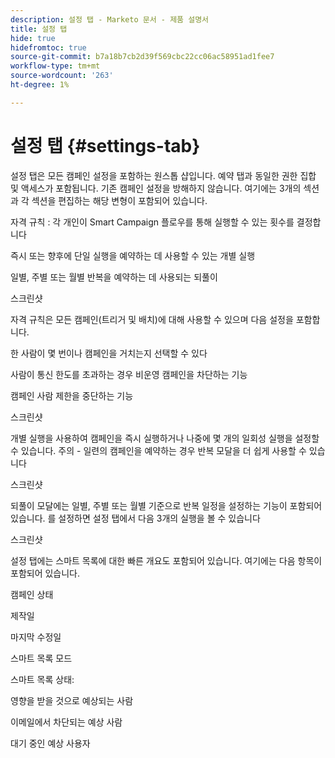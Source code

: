 ```yaml
---
description: 설정 탭 - Marketo 문서 - 제품 설명서
title: 설정 탭
hide: true
hidefromtoc: true
source-git-commit: b7a18b7cb2d39f569cbc22cc06ac58951ad1fee7
workflow-type: tm+mt
source-wordcount: '263'
ht-degree: 1%

---
```


# 설정 탭 {#settings-tab}

설정 탭은 모든 캠페인 설정을 포함하는 원스톱 샵입니다. 예약 탭과 동일한 권한 집합 및 액세스가 포함됩니다. 기존 캠페인 설정을 방해하지 않습니다. 여기에는 3개의 섹션과 각 섹션을 편집하는 해당 변형이 포함되어 있습니다.

자격 규칙 : 각 개인이 Smart Campaign 플로우를 통해 실행할 수 있는 횟수를 결정합니다

즉시 또는 향후에 단일 실행을 예약하는 데 사용할 수 있는 개별 실행

일별, 주별 또는 월별 반복을 예약하는 데 사용되는 되풀이

스크린샷

자격 규칙은 모든 캠페인(트리거 및 배치)에 대해 사용할 수 있으며 다음 설정을 포함합니다.

한 사람이 몇 번이나 캠페인을 거치는지 선택할 수 있다

사람이 통신 한도를 초과하는 경우 비운영 캠페인을 차단하는 기능

캠페인 사람 제한을 중단하는 기능

스크린샷

개별 실행을 사용하여 캠페인을 즉시 실행하거나 나중에 몇 개의 일회성 실행을 설정할 수 있습니다. 주의 - 일련의 캠페인을 예약하는 경우 반복 모달을 더 쉽게 사용할 수 있습니다

스크린샷

되풀이 모달에는 일별, 주별 또는 월별 기준으로 반복 일정을 설정하는 기능이 포함되어 있습니다. 를 설정하면 설정 탭에서 다음 3개의 실행을 볼 수 있습니다

스크린샷

설정 탭에는 스마트 목록에 대한 빠른 개요도 포함되어 있습니다. 여기에는 다음 항목이 포함되어 있습니다.

캠페인 상태

제작일

마지막 수정일

스마트 목록 모드

스마트 목록 상태:

영향을 받을 것으로 예상되는 사람

이메일에서 차단되는 예상 사람

대기 중인 예상 사용자
